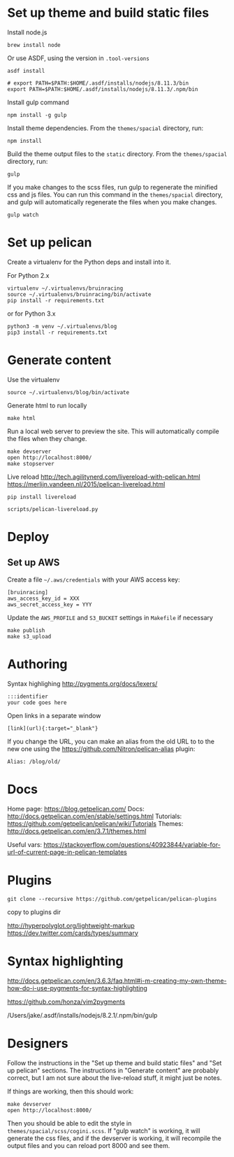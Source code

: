 # Set up theme and build static files

Install node.js

    brew install node

Or use ASDF, using the version in `.tool-versions`

    asdf install

    # export PATH=$PATH:$HOME/.asdf/installs/nodejs/8.11.3/bin
    export PATH=$PATH:$HOME/.asdf/installs/nodejs/8.11.3/.npm/bin

Install gulp command

    npm install -g gulp

Install theme dependencies.
From the `themes/spacial` directory, run:

    npm install

Build the theme output files to the `static` directory.
From the `themes/spacial` directory, run:

    gulp

If you make changes to the scss files, run gulp to regenerate the minified css and js files.
You can run this command in the `themes/spacial` directory, and gulp will automatically regenerate
the files when you make changes.

    gulp watch

# Set up pelican

Create a virtualenv for the Python deps and install into it.

For Python 2.x

    virtualenv ~/.virtualenvs/bruinracing
    source ~/.virtualenvs/bruinracing/bin/activate
    pip install -r requirements.txt

or for Python 3.x

    python3 -m venv ~/.virtualenvs/blog
    pip3 install -r requirements.txt

# Generate content

Use the virtualenv

    source ~/.virtualenvs/blog/bin/activate

Generate html to run locally

    make html

Run a local web server to preview the site. This will automatically
compile the files when they change.

    make devserver
    open http://localhost:8000/
    make stopserver

Live reload http://tech.agilitynerd.com/livereload-with-pelican.html
https://merlijn.vandeen.nl/2015/pelican-livereload.html

    pip install livereload

    scripts/pelican-livereload.py

# Deploy

## Set up AWS

Create a file `~/.aws/credentials` with your AWS access key:

    [bruinracing]
    aws_access_key_id = XXX
    aws_secret_access_key = YYY

Update the `AWS_PROFILE` and `S3_BUCKET` settings in `Makefile` if necessary

    make publish
    make s3_upload

# Authoring

Syntax highlighing http://pygments.org/docs/lexers/

    :::identifier
    your code goes here

Open links in a separate window

    [link](url){:target="_blank"}

If you change the URL, you can make an alias from the old URL to to the new one using the
https://github.com/Nitron/pelican-alias plugin:

    Alias: /blog/old/

# Docs

Home page: https://blog.getpelican.com/
Docs: http://docs.getpelican.com/en/stable/settings.html
Tutorials: https://github.com/getpelican/pelican/wiki/Tutorials
Themes: http://docs.getpelican.com/en/3.7.1/themes.html

Useful vars: https://stackoverflow.com/questions/40923844/variable-for-url-of-current-page-in-pelican-templates

# Plugins

    git clone --recursive https://github.com/getpelican/pelican-plugins

copy to plugins dir

http://hyperpolyglot.org/lightweight-markup
https://dev.twitter.com/cards/types/summary


# Syntax highlighting

http://docs.getpelican.com/en/3.6.3/faq.html#i-m-creating-my-own-theme-how-do-i-use-pygments-for-syntax-highlighting

https://github.com/honza/vim2pygments

/Users/jake/.asdf/installs/nodejs/8.2.1/.npm/bin/gulp


# Designers

Follow the instructions in the "Set up theme and build static files" and "Set
up pelican" sections.  The instructions in "Generate content" are probably
correct, but I am not sure about the live-reload stuff, it might just be notes.

If things are working, then this should work:

    make devserver
    open http://localhost:8000/

Then you should be able to edit the style in `themes/spacial/scss/cogini.scss`. 
If "gulp watch" is working, it will generate the css files, and if the
devserver is working, it will recompile the output files and you can reload
port 8000 and see them.
